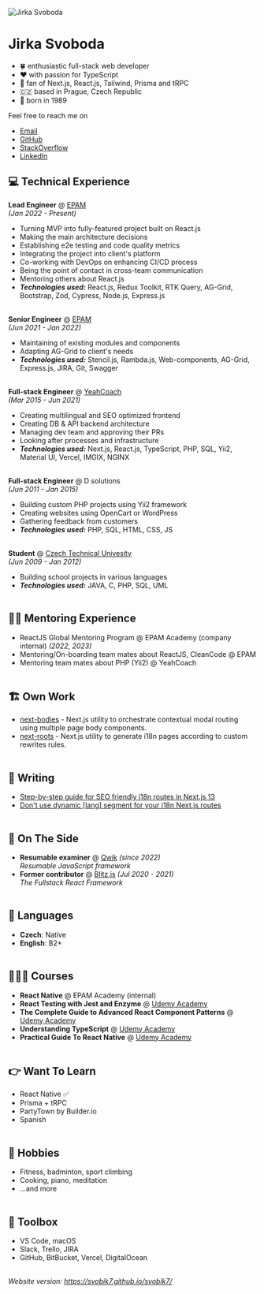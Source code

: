 ![Jirka Svoboda](https://svobik7.github.io/svobik7/jiri-svoboda-avatar.jpg)
# Jirka Svoboda

- 🍀 enthusiastic full-stack web developer
- ❤️ with passion for TypeScript 
- 🚀 fan of Next.js, React.js, Tailwind, Prisma and tRPC 
- 🇨🇿 based in Prague, Czech Republic
- 🎂 born in 1989

Feel free to reach me on 
- [Email](mailto:svobik7@gmail.com)
- [GitHub](https://github.com/svobik7/)
- [StackOverflow](https://stackoverflow.com/users/4610318/jirka-svoboda)
- [LinkedIn](https://www.linkedin.com/in/svobik7)

<div style="page-break-after: always; visibility: hidden"></div>

## 💻 Technical Experience

**Lead Engineer** @ [EPAM](https://www.epam.com/) <br>
_(Jan 2022 - Present)_
  - Turning MVP into fully-featured project built on React.js
  - Making the main architecture decisions
  - Establishing e2e testing and code quality metrics
  - Integrating the project into client's platform
  - Co-working with DevOps on enhancing CI/CD process
  - Being the point of contact in cross-team communication
  - Mentoring others about React.js
  - **_Technologies used:_** React.js, Redux Toolkit, RTK Query, AG-Grid, Bootstrap, Zod, Cypress, Node.js, Express.js
<br><br>

**Senior Engineer** @ [EPAM](https://www.epam.com/) <br>
_(Jun 2021 - Jan 2022)_
  - Maintaining of existing modules and components
  - Adapting AG-Grid to client's needs
  - **_Technologies used:_** Stencil.js, Rambda.js, Web-components, AG-Grid, Express.js, JIRA, Git, Swagger
<br><br>

**Full-stack Engineer** @ [YeahCoach](https://www.yeahcoach.com/) <br>
_(Mar 2015 - Jun 2021)_
  - Creating multilingual and SEO optimized frontend
  - Creating DB & API backend architecture
  - Managing dev team and approving their PRs
  - Looking after processes and infrastructure
  - **_Technologies used:_** Next.js, React.js, TypeScript, PHP, SQL, Yii2, Material UI, Vercel, IMGIX, NGINX
<br><br>

**Full-stack Engineer** @ D solutions <br>
_(Jun 2011 - Jan 2015)_
  - Building custom PHP projects using Yii2 framework
  - Creating websites using OpenCart or WordPress
  - Gathering feedback from customers
  - **_Technologies used:_** PHP, SQL, HTML, CSS, JS
<br><br>

**Student** @ [Czech Technical Univesity](https://fel.cvut.cz/en/) <br>
_(Jun 2009 - Jan 2012)_
  - Building school projects in various languages
  - **_Technologies used:_** JAVA, C, PHP, SQL, UML
<br><br>

<div style="page-break-after: always; visibility: hidden"></div>

## 👨‍🏫 Mentoring Experience

- ReactJS Global Mentoring Program @ EPAM Academy (company internal) _(2022, 2023)_
- Mentoring/On-boarding team mates about ReactJS, CleanCode @ EPAM
- Mentoring team mates about PHP (Yii2) @ YeahCoach
<br><br>

## 🏗️ Own Work
- [next-bodies](https://github.com/svobik7/next-bodies) - Next.js utility to orchestrate contextual modal routing using multiple page body components.
- [next-roots](https://github.com/svobik7/next-roots) - Next.js utility to generate i18n pages according to custom rewrites rules.
<br><br>

## 📒 Writing
- [Step-by-step guide for SEO friendly i18n routes in Next.js 13](https://dev.to/svobik7/step-by-step-guide-for-seo-friendly-i18n-routes-in-nextjs-13-3j0f)
- [Don't use dynamic \[lang\] segment for your i18n Next.js routes](https://dev.to/svobik7/dont-use-dynamic-lang-segment-for-your-i18n-nextjs-routes-3k05)
<br><br>

## 📌 On The Side

- **Resumable examiner** @ [Qwik](https://qwik.builder.io/) _(since 2022)_ <br>
_Resumable JavaScript framework_
- **Former contributor** @ [Blitz.js](https://github.com/blitz-js/blitz) _(Jul 2020 - 2021)_ <br>
_The Fullstack React Framework_
<br><br>

## 💬 Languages

- **Czech**: Native <br>
- **English**: B2+
<br><br>

## 👩🏼‍🎓 Courses

- **React Native** @ EPAM Academy (internal)
- **React Testing with Jest and Enzyme** @ [Udemy Academy](https://www.udemy.com/course/react-testing-with-jest-and-enzyme/)
- **The Complete Guide to Advanced React Component Patterns** @ [Udemy Academy](https://www.udemy.com/course/the-complete-guide-to-advanced-react-patterns/)
- **Understanding TypeScript** @ [Udemy Academy](https://www.udemy.com/course/understanding-typescript/)
- **Practical Guide To React Native** @ [Udemy Academy](https://www.udemy.com/course/react-native-the-practical-guide/)
<br><br>

<div style="page-break-after: always; visibility: hidden"></div>

## 👉 Want To Learn

- React Native ✅
- Prisma + tRPC
- PartyTown by Builder.io
- Spanish
<br><br>

## 🙂 Hobbies

- Fitness, badminton, sport climbing
- Cooking, piano, meditation
- ...and more
<br><br>

## 🧰 Toolbox

- VS Code, macOS
- Slack, Trello, JIRA
- GitHub, BitBucket, Vercel, DigitalOcean
<br><br>

_Website version: https://svobik7.github.io/svobik7/_

<!--
**svobik7/svobik7** is a ✨ _special_ ✨ repository because its `README.md` (this file) appears on your GitHub profile.

Here are some ideas to get you started:

- 🔭 I’m currently working on ...
- 🌱 I’m currently learning ...
- 👯 I’m looking to collaborate on ...
- 🤔 I’m looking for help with ...
- 💬 Ask me about ...
- 📫 How to reach me: ...
- 😄 Pronouns: ...
- ⚡ Fun fact: ...
-->
